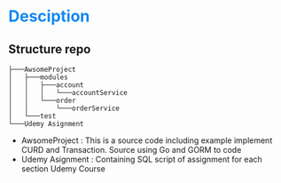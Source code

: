 # <span style="color:#1589F0">**Desciption**</span>

## Structure repo
```
├───AwsomeProject
│   ├───modules
│   │   ├───account
│   │   │   └───accountService
│   │   └───order
│   │       └───orderService
│   └───test
└───Udemy Asignment
```
- AwsomeProject : This is a source code including example implement CURD and Transaction. Source  using Go and GORM to code
- Udemy Asignment : Containing SQL script of assignment for each section Udemy Course 